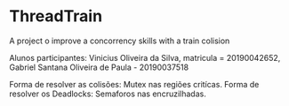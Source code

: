 # ThreadTrain
A project o improve a concorrency skills  with a train colision


Alunos participantes: 
    Vinicius Oliveira da Silva, matricula = 20190042652, 
    Gabriel Santana Oliveira de Paula - 20190037518

Forma de resolver as colisões: Mutex nas regiões critícas.
Forma de resolver os Deadlocks: Semaforos nas encruzilhadas.